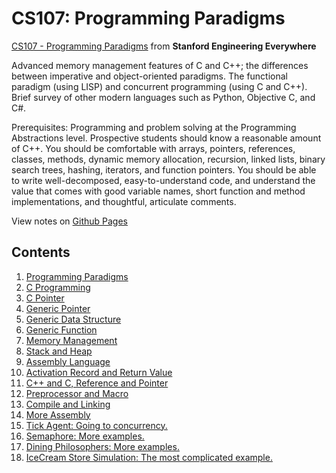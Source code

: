 # CS107: Programming Paradigms

[CS107 - Programming Paradigms](https://see.stanford.edu/Course/CS107) from **Stanford Engineering Everywhere**

Advanced memory management features of C and C++; the differences between imperative and object-oriented paradigms. The functional paradigm (using LISP) and concurrent programming (using C and C++). Brief survey of other modern languages such as Python, Objective C, and C#.

Prerequisites: Programming and problem solving at the Programming Abstractions level. Prospective students should know a reasonable amount of C++. You should be comfortable with arrays, pointers, references, classes, methods, dynamic memory allocation, recursion, linked lists, binary search trees, hashing, iterators, and function pointers. You should be able to write well-decomposed, easy-to-understand code, and understand the value that comes with good variable names, short function and method implementations, and thoughtful, articulate comments.

View notes on [Github Pages](https://zard-c.github.io/CS107/)

## Contents

1. [Programming Paradigms](Notes/1-ProgrammingParadigms.md)
2. [C Programming](Notes/2-CProgramming.md)
3. [C Pointer](Notes/3-CPointer.md)
4. [Generic Pointer](Notes/4-GenericPointer.md)
5. [Generic Data Structure](Notes/5-7-GenericDataStructure.md)
6. [Generic Function](Notes/5-7-GenericDataStructure.md)
7. [Memory Management](Notes/5-7-GenericDataStructure.md)
8. [Stack and Heap](Notes/8-StackAndHeap.md)
9. [Assembly Language](Notes/9-Assembly.md)
10. [Activation Record and Return Value](Notes/10-ActivationRecord.md)
11. [C++ and C, Reference and Pointer](Notes/11-CPP.md)
12. [Preprocessor and Macro](Notes/12-Preprocessing.md)
13. [Compile and Linking](Notes/13-CompilingAndLinking.md)
14. [More Assembly](Notes/14-MoreAssembly.md)
15. [Tick Agent: Going to concurrency.](Notes/15-TickAgent.md)
16. [Semaphore: More examples.](Notes/16-Semaphore.md)
17. [Dining Philosophers: More examples.](Notes/17-DinnigPhilosopher.md)
18. [IceCream Store Simulation: The most complicated example.](Notes/18-IceCreamStore.md)
